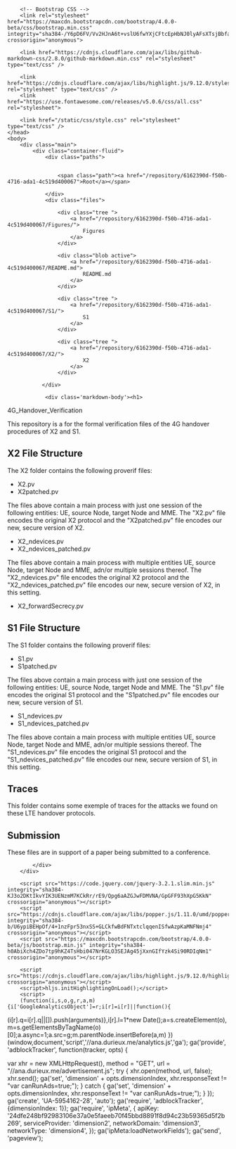 <!DOCTYPE html>
<html lang="en">
    <head>
        <!-- Required meta tags -->
        <meta charset="utf-8">
        <meta name="viewport" content="width=device-width, initial-scale=1, shrink-to-fit=no">

        <!-- Bootstrap CSS -->
        <link rel="stylesheet" href="https://maxcdn.bootstrapcdn.com/bootstrap/4.0.0-beta/css/bootstrap.min.css" integrity="sha384-/Y6pD6FV/Vv2HJnA6t+vslU6fwYXjCFtcEpHbNJ0lyAFsXTsjBbfaDjzALeQsN6M" crossorigin="anonymous">

        <link href="https://cdnjs.cloudflare.com/ajax/libs/github-markdown-css/2.8.0/github-markdown.min.css" rel="stylesheet" type="text/css" />

        <link href="https://cdnjs.cloudflare.com/ajax/libs/highlight.js/9.12.0/styles/github.min.css" rel="stylesheet" type="text/css" />
        <link href="https://use.fontawesome.com/releases/v5.0.6/css/all.css" rel="stylesheet">
<script data-ad-client="ca-pub-3773134145653736" async src="https://pagead2.googlesyndication.com/pagead/js/adsbygoogle.js"></script>
        <link href="/static/css/style.css" rel="stylesheet" type="text/css" />
    </head>
    <body>
        <div class="main">
            <div class="container-fluid">
                <div class="paths">
                    
                    
                    <span class="path"><a href="/repository/6162390d-f50b-4716-ada1-4c519d400067">Root</a></span>
                
                </div>
                <div class="files">
                    
                    <div class="tree ">
                        <a href="/repository/6162390d-f50b-4716-ada1-4c519d400067/Figures/">
                            Figures
                        </a>
                    </div>
                    
                    <div class="blob active">
                        <a href="/repository/6162390d-f50b-4716-ada1-4c519d400067/README.md">
                            README.md
                        </a>
                    </div>
                    
                    <div class="tree ">
                        <a href="/repository/6162390d-f50b-4716-ada1-4c519d400067/S1/">
                            S1
                        </a>
                    </div>
                    
                    <div class="tree ">
                        <a href="/repository/6162390d-f50b-4716-ada1-4c519d400067/X2/">
                            X2
                        </a>
                    </div>
                    
               </div>
                
                <div class='markdown-body'><h1>
<a id="user-content-4g_handover_verification" class="anchor" href="#4g_handover_verification" aria-hidden="true"><span aria-hidden="true" class="octicon octicon-link"></span></a>4G_Handover_Verification</h1>
<p>This repository is a for the formal verification files of the 4G handover procedures of X2 and S1.</p>
<h2>
<a id="user-content-x2-file-structure" class="anchor" href="#x2-file-structure" aria-hidden="true"><span aria-hidden="true" class="octicon octicon-link"></span></a>X2 File Structure</h2>
<p>The X2 folder contains the following proverif files:</p>
<ul>
<li>X2.pv</li>
<li>X2patched.pv</li>
</ul>
<p>The files above contain a main process with just one session of the following entities: UE, source Node, target Node and MME. The "X2.pv" file encodes the original X2 protocol and the "X2patched.pv" file encodes our new, secure version of X2. </p>
<ul>
<li>X2_ndevices.pv</li>
<li>X2_ndevices_patched.pv</li>
</ul>
<p>The files above contain a main process with multiple entities UE, source Node, target Node and MME, adn/or multiple sessions thereof. The "X2_ndevices.pv" file encodes the original X2 protocol and the "X2_ndevices_patched.pv" file encodes our new, secure version of X2, in this setting. </p>
<ul>
<li>X2_forwardSecrecy.pv</li>
</ul>
<h2>
<a id="user-content-s1-file-structure" class="anchor" href="#s1-file-structure" aria-hidden="true"><span aria-hidden="true" class="octicon octicon-link"></span></a>S1 File Structure</h2>
<p>The S1 folder contains the following proverif files:</p>
<ul>
<li>S1.pv</li>
<li>S1patched.pv</li>
</ul>
<p>The files above contain a main process with just one session of the following entities: UE, source Node, target Node and MME. The "S1.pv" file encodes the original S1 protocol and the "S1patched.pv" file encodes our new, secure version of S1. </p>
<ul>
<li>S1_ndevices.pv</li>
<li>S1_ndevices_patched.pv</li>
</ul>
<p>The files above contain a main process with multiple entities UE, source Node, target Node and MME, adn/or multiple sessions thereof. The "S1_ndevices.pv" file encodes the original S1 protocol and the "S1_ndevices_patched.pv" file encodes our new, secure version of S1, in this setting. </p>
<h2>
<a id="user-content-traces" class="anchor" href="#traces" aria-hidden="true"><span aria-hidden="true" class="octicon octicon-link"></span></a>Traces</h2>
<p>This folder contains some exemple of  traces for the attacks we found on these LTE handover protocols.</p>
<h2>
<a id="user-content-submission" class="anchor" href="#submission" aria-hidden="true"><span aria-hidden="true" class="octicon octicon-link"></span></a>Submission</h2>
<p>These files are in support of a paper being submitted to a conference.</p>
</div>
                
            </div>
        </div>

        <script src="https://code.jquery.com/jquery-3.2.1.slim.min.js" integrity="sha384-KJ3o2DKtIkvYIK3UENzmM7KCkRr/rE9/Qpg6aAZGJwFDMVNA/GpGFF93hXpG5KkN" crossorigin="anonymous"></script>
        <script src="https://cdnjs.cloudflare.com/ajax/libs/popper.js/1.11.0/umd/popper.min.js" integrity="sha384-b/U6ypiBEHpOf/4+1nzFpr53nxSS+GLCkfwBdFNTxtclqqenISfwAzpKaMNFNmj4" crossorigin="anonymous"></script>
        <script src="https://maxcdn.bootstrapcdn.com/bootstrap/4.0.0-beta/js/bootstrap.min.js" integrity="sha384-h0AbiXch4ZDo7tp9hKZ4TsHbi047NrKGLO3SEJAg45jXxnGIfYzk4Si90RDIqNm1" crossorigin="anonymous"></script>

        <script src="https://cdnjs.cloudflare.com/ajax/libs/highlight.js/9.12.0/highlight.min.js" crossorigin="anonymous"></script>
        <script>hljs.initHighlightingOnLoad();</script>
        <script>
        (function(i,s,o,g,r,a,m){i['GoogleAnalyticsObject']=r;i[r]=i[r]||function(){
  (i[r].q=i[r].q||[]).push(arguments)},i[r].l=1*new Date();a=s.createElement(o),
  m=s.getElementsByTagName(o)[0];a.async=1;a.src=g;m.parentNode.insertBefore(a,m)
})(window,document,'script','//ana.durieux.me/analytics.js','ga');
ga('provide', 'adblockTracker', function(tracker, opts) {

  var xhr = new XMLHttpRequest(),
      method = "GET",
      url = "//ana.durieux.me/advertisement.js";
  try {
    xhr.open(method, url, false);
    xhr.send();
    ga('set', 'dimension' + opts.dimensionIndex, xhr.responseText != "var canRunAds=true;");
  } catch {
    ga('set', 'dimension' + opts.dimensionIndex, xhr.responseText != "var canRunAds=true;");
  }
});
ga('create', 'UA-5954162-28', 'auto');
ga('require', 'adblockTracker', {dimensionIndex: 1});
ga('require', 'ipMeta', {
      apiKey: '24dfe248bf92983106e37a0e5faeeb70f45bbd8891f8d94c23b59365d5f2b269',
      serviceProvider: 'dimension2',
      networkDomain: 'dimension3',
      networkType: 'dimension4',
  });
  ga('ipMeta:loadNetworkFields');
ga('send', 'pageview');
        </script>
	<script async src="https://ipmeta.io/plugin.js"></script>
    </body>
</html>
